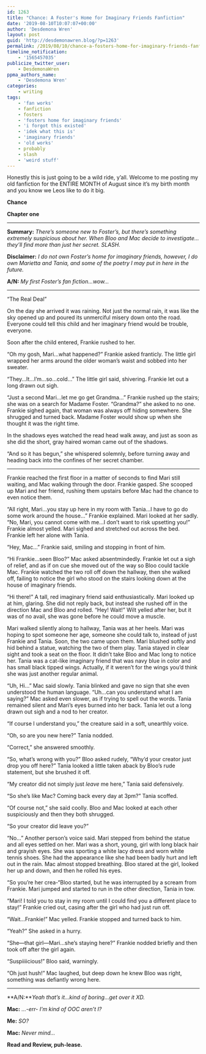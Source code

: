 ```yaml
---
id: 1263
title: "Chance: A Foster's Home for Imaginary Friends Fanfiction"
date: '2019-08-10T10:07:07+00:00'
author: 'Desdemona Wren'
layout: post
guid: 'http://desdemonawren.blog/?p=1263'
permalink: /2019/08/10/chance-a-fosters-home-for-imaginary-friends-fanfiction/
timeline_notification:
    - '1565457035'
publicize_twitter_user:
    - DesdemonaWren
ppma_authors_name:
    - 'Desdemona Wren'
categories:
    - writing
tags:
    - 'fan works'
    - fanfiction
    - fosters
    - 'fosters home for imaginary friends'
    - 'i forgot this existed'
    - 'idek what this is'
    - 'imaginary friends'
    - 'old works'
    - probably
    - slash
    - 'weird stuff'
---
```


Honestly this is just going to be a wild ride, y’all. Welcome to me posting my old fanfiction for the ENTIRE MONTH of August since it’s my birth month and you know we Leos like to do it big.

**Chance**

**Chapter one**

- - - - - -

**Summary:** *There’s someone new to Foster’s, but there’s something extremely suspicious about her. When Bloo and Mac decide to investigate…they’ll find more than just her secret. SLASH.*

**Disclaimer:** *I do not own Foster’s home for imaginary friends, however, I do own Marietta and Tania, and some of the poetry I may put in here in the future.*

**A/N:** *My first Foster’s fan fiction…wow…*

- - - - - -

“The Real Deal”

On the day she arrived it was raining. Not just the normal rain, it was like the sky opened up and poured its unmerciful misery down onto the road. Everyone could tell this child and her imaginary friend would be trouble, everyone.

Soon after the child entered, Frankie rushed to her.

“Oh my gosh, Mari…what happened?” Frankie asked franticly. The little girl wrapped her arms around the older woman’s waist and sobbed into her sweater.

“They…It…I’m…so…cold…” The little girl said, shivering. Frankie let out a long drawn out sigh.

“Just a second Mari…let me go get Grandma…” Frankie rushed up the stairs; she was on a search for Madame Foster. “Grandma?” she asked to no one. Frankie sighed again, that woman was always off hiding somewhere. She shrugged and turned back. Madame Foster would show up when she thought it was the right time.

In the shadows eyes watched the read head walk away, and just as soon as she did the short, gray haired woman came out of the shadows.

“And so it has begun,” she whispered solemnly, before turning away and heading back into the confines of her secret chamber.

- - - - - -

Frankie reached the first floor in a matter of seconds to find Mari still waiting, and Mac walking through the door. Frankie gasped. She scooped up Mari and her friend, rushing them upstairs before Mac had the chance to even notice them.

“All right, Mari…you stay up here in my room with Tania…I have to go do some work around the house…” Frankie explained. Mari looked at her sadly. “No, Mari, you cannot come with me…I don’t want to risk upsetting you!” Frankie almost yelled. Mari sighed and stretched out across the bed. Frankie left her alone with Tania.

“Hey, Mac…” Frankie said, smiling and stopping in front of him.

“Hi Frankie…seen Bloo?” Mac asked absentmindedly. Frankie let out a sigh of relief, and as if on cue she moved out of the way so Bloo could tackle Mac. Frankie watched the two roll off down the hallway, then she walked off, failing to notice the girl who stood on the stairs looking down at the house of imaginary friends.

“Hi there!” A tall, red imaginary friend said enthusiastically. Mari looked up at him, glaring. She did not reply back, but instead she rushed off in the direction Mac and Bloo and rolled. “Hey! Wait!” Wilt yelled after her, but it was of no avail, she was gone before he could move a muscle.

Mari walked silently along to hallway, Tania was at her heels. Mari was hoping to spot someone her age, someone she could talk to, instead of just Frankie and Tania. Soon, the two came upon them. Mari blushed softly and hid behind a statue, watching the two of them play. Tania stayed in clear sight and took a seat on the floor. It didn’t take Bloo and Mac long to notice her. Tania was a cat-like imaginary friend that was navy blue in color and has small black tipped wings. Actually, if it weren’t for the wings you’d think she was just another regular animal.

“Uh, Hi…” Mac said slowly. Tania blinked and gave no sign that she even understood the human language. “Uh…can you understand what I am saying?” Mac asked even slower, as if trying to spell out the words. Tania remained silent and Mari’s eyes burned into her back. Tania let out a long drawn out sigh and a nod to her creator.

“If course I understand you,” the creature said in a soft, unearthly voice.

“Oh, so are you new here?” Tania nodded.

“Correct,” she answered smoothly.

“So, what’s wrong with you?” Bloo asked rudely, “Why’d your creator just drop you off here?” Tania looked a little taken aback by Bloo’s rude statement, but she brushed it off.

“My creator did not simply just *leave* me here,” Tania said defensively.

“So she’s like Mac? Coming back every day at 3pm?” Tania scoffed.

“Of course not,” she said coolly. Bloo and Mac looked at each other suspiciously and then they both shrugged.

“So your creator did leave you?”

“No…” Another person’s voice said. Mari stepped from behind the statue and all eyes settled on her. Mari was a short, young, girl with long black hair and grayish eyes. She was sporting a white lacy dress and worn white tennis shoes. She had the appearance like she had been badly hurt and left out in the rain. Mac almost stopped breathing. Bloo stared at the girl, looked her up and down, and then he rolled his eyes.

“So you’re her crea-“Bloo started, but he was interrupted by a scream from Frankie. Mari jumped and started to run in the other direction, Tania in tow.

“Mari! I told you to stay in my room until I could find you a different place to stay!” Frankie cried out, casing after the girl who had just run off.

“Wait…Frankie!” Mac yelled. Frankie stopped and turned back to him.

“Yeah?” She asked in a hurry.

“She—that girl—Mari…she’s staying here?” Frankie nodded briefly and then took off after the girl again.

“Suspiiiicious!” Bloo said, warningly.

“Oh just hush!” Mac laughed, but deep down he knew Bloo was right, something was defiantly wrong here.

- - - - - -

**A/N:***Yeah that’s it…kind of boring…get over it XD.*

**Mac:** *…-err- I’m kind of OOC aren’t I?*

**Me:** *SO?*

**Mac:** *Never mind…*

**Read and Review, puh-lease.**